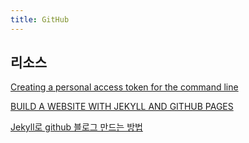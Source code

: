 ```yaml
---
title: GitHub
---
```


## 리소스

[Creating a personal access token for the command line](https://help.github.com/articles/creating-a-personal-access-token-for-the-command-line/)

[BUILD A WEBSITE WITH JEKYLL AND GITHUB PAGES](https://x-team.com/blog/build-a-free-website-with-jekyll-and-github-pages/)

[Jekyll로 github 블로그 만드는 방법](http://blog.hyeyoonjung.com/2017/05/04/how-to-start-jekyll/)
